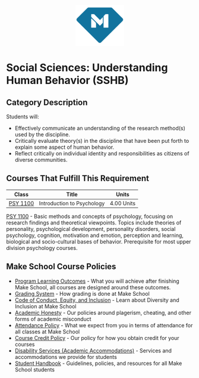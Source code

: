 <p align="center">
  <a href="https://www.makeschool.com">
      <img alt="Make School Logo" src="./Web/logo-icononly.svg" height="110">
  </a>
</p>

# Social Sciences: Understanding Human Behavior (SSHB) 

## Category Description

Students will:

- Effectively communicate an understanding of the research method(s) used by the discipline.
- Critically evaluate theory(s) in the discipline that have been put forth to explain some aspect of human behavior.
- Reflect critically on individual identity and responsibilities as citizens of diverse communities.

## Courses That Fulfill This Requirement

| Class |          Title          |                 Units                  |
|:-----:|:----------------------:|:---------------------------------------:|
|  [PSY 1100] |  Introduction to Psychology | 4.00 Units |

[PSY 1100] - Basic methods and concepts of psychology, focusing on research findings and theoretical viewpoints. Topics include theories of personality, psychological development, personality disorders, social psychology, cognition, motivation and emotion, perception and learning, biological and socio-cultural bases of behavior. Prerequisite for most upper division psychology courses.


[PSY 1100]:https://drive.google.com/file/d/1ChMheJlTAdmbwsJB36Gp2sNEYuEe55Yd/view?usp=sharing


## Make School Course Policies

- [Program Learning Outcomes](https://make.sc/program-learning-outcomes) - What you will achieve after finishing Make School, all courses are designed around these outcomes.
- [Grading System](https://make.sc/grading-system) - How grading is done at Make School
- [Code of Conduct, Equity, and Inclusion](https://make.sc/code-of-conduct) - Learn about Diversity and Inclusion at Make School
- [Academic Honesty](https://make.sc/academic-honesty-policy) - Our policies around plagerism, cheating, and other forms of academic misconduct
- [Attendance Policy](https://make.sc/attendance-policy) - What we expect from you in terms of attendance for all classes at Make School
- [Course Credit Policy](https://make.sc/course-credit-policy) - Our policy for how you obtain credit for your courses
- [Disability Services (Academic Accommodations)](https://make.sc/disability-services) - Services and accommodations we provide for students
- [Student Handbook](https://make.sc/student-handbook) - Guidelines, policies, and resources for all Make School students
